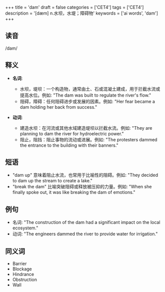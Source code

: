 +++
title = 'dam'
draft = false
categories = ['CET4']
tags = ['CET4']
description = '[dæm] n.水坝，水堤；障碍物'
keywords = ['ai words', 'dam']
+++

## 读音
/dam/

## 释义
- **名词**:
   - 水坝，堤坝：一个构造物，通常由土、石或混凝土建成，用于拦截水流或提高水位。例如: "The dam was built to regulate the river's flow."
   - 阻碍，障碍：任何阻碍进步或发展的因素。例如: "Her fear became a dam holding her back from success."

- **动词**:
   - 建造水坝：在河流或其他水域建造堤坝以拦截水流。例如: "They are planning to dam the river for hydroelectric power."
   - 阻止，阻挡：阻止事物的流动或进展。例如: "The protesters dammed the entrance to the building with their banners."

## 短语
- "dam up" 意味着阻止水流，也常用于比喻性的阻碍。例如: "They decided to dam up the stream to create a lake."
- "break the dam" 比喻突破阻碍或释放被压抑的力量。例如: "When she finally spoke out, it was like breaking the dam of emotions."

## 例句
- 名词: "The construction of the dam had a significant impact on the local ecosystem."
- 动词: "The engineers dammed the river to provide water for irrigation."

## 同义词
- Barrier
- Blockage
- Hindrance
- Obstruction
- Wall
